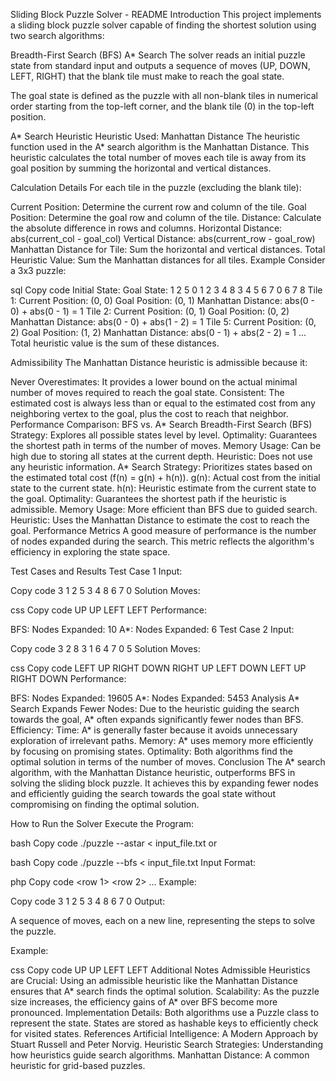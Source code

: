 Sliding Block Puzzle Solver - README
Introduction
This project implements a sliding block puzzle solver capable of finding the shortest solution using two search algorithms:

Breadth-First Search (BFS)
A\* Search
The solver reads an initial puzzle state from standard input and outputs a sequence of moves (UP, DOWN, LEFT, RIGHT) that the blank tile must make to reach the goal state.

The goal state is defined as the puzzle with all non-blank tiles in numerical order starting from the top-left corner, and the blank tile (0) in the top-left position.

A* Search Heuristic
Heuristic Used: Manhattan Distance
The heuristic function used in the A* search algorithm is the Manhattan Distance. This heuristic calculates the total number of moves each tile is away from its goal position by summing the horizontal and vertical distances.

Calculation Details
For each tile in the puzzle (excluding the blank tile):

Current Position: Determine the current row and column of the tile.
Goal Position: Determine the goal row and column of the tile.
Distance: Calculate the absolute difference in rows and columns.
Horizontal Distance: abs(current_col - goal_col)
Vertical Distance: abs(current_row - goal_row)
Manhattan Distance for Tile: Sum the horizontal and vertical distances.
Total Heuristic Value: Sum the Manhattan distances for all tiles.
Example
Consider a 3x3 puzzle:

sql
Copy code
Initial State: Goal State:
1 2 5 0 1 2
3 4 8 3 4 5
6 7 0 6 7 8
Tile 1:
Current Position: (0, 0)
Goal Position: (0, 1)
Manhattan Distance: abs(0 - 0) + abs(0 - 1) = 1
Tile 2:
Current Position: (0, 1)
Goal Position: (0, 2)
Manhattan Distance: abs(0 - 0) + abs(1 - 2) = 1
Tile 5:
Current Position: (0, 2)
Goal Position: (1, 2)
Manhattan Distance: abs(0 - 1) + abs(2 - 2) = 1
...
Total heuristic value is the sum of these distances.

Admissibility
The Manhattan Distance heuristic is admissible because it:

Never Overestimates: It provides a lower bound on the actual minimal number of moves required to reach the goal state.
Consistent: The estimated cost is always less than or equal to the estimated cost from any neighboring vertex to the goal, plus the cost to reach that neighbor.
Performance Comparison: BFS vs. A* Search
Breadth-First Search (BFS)
Strategy: Explores all possible states level by level.
Optimality: Guarantees the shortest path in terms of the number of moves.
Memory Usage: Can be high due to storing all states at the current depth.
Heuristic: Does not use any heuristic information.
A* Search
Strategy: Prioritizes states based on the estimated total cost (f(n) = g(n) + h(n)).
g(n): Actual cost from the initial state to the current state.
h(n): Heuristic estimate from the current state to the goal.
Optimality: Guarantees the shortest path if the heuristic is admissible.
Memory Usage: More efficient than BFS due to guided search.
Heuristic: Uses the Manhattan Distance to estimate the cost to reach the goal.
Performance Metrics
A good measure of performance is the number of nodes expanded during the search. This metric reflects the algorithm's efficiency in exploring the state space.

Test Cases and Results
Test Case 1
Input:

Copy code
3
1 2 5
3 4 8
6 7 0
Solution Moves:

css
Copy code
UP
UP
LEFT
LEFT
Performance:

BFS:
Nodes Expanded: 10
A\*:
Nodes Expanded: 6
Test Case 2
Input:

Copy code
3
2 8 3
1 6 4
7 0 5
Solution Moves:

css
Copy code
LEFT
UP
RIGHT
DOWN
RIGHT
UP
LEFT
DOWN
LEFT
UP
RIGHT
DOWN
Performance:

BFS:
Nodes Expanded: 19605
A*:
Nodes Expanded: 5453
Analysis
A* Search Expands Fewer Nodes:
Due to the heuristic guiding the search towards the goal, A* often expands significantly fewer nodes than BFS.
Efficiency:
Time: A* is generally faster because it avoids unnecessary exploration of irrelevant paths.
Memory: A* uses memory more efficiently by focusing on promising states.
Optimality:
Both algorithms find the optimal solution in terms of the number of moves.
Conclusion
The A* search algorithm, with the Manhattan Distance heuristic, outperforms BFS in solving the sliding block puzzle. It achieves this by expanding fewer nodes and efficiently guiding the search towards the goal state without compromising on finding the optimal solution.

How to Run the Solver
Execute the Program:

bash
Copy code
./puzzle --astar < input_file.txt
or

bash
Copy code
./puzzle --bfs < input_file.txt
Input Format:

php
Copy code
<size>
<row 1>
<row 2>
...
<row size>
Example:

Copy code
3
1 2 5
3 4 8
6 7 0
Output:

A sequence of moves, each on a new line, representing the steps to solve the puzzle.

Example:

css
Copy code
UP
UP
LEFT
LEFT
Additional Notes
Admissible Heuristics are Crucial:
Using an admissible heuristic like the Manhattan Distance ensures that A* search finds the optimal solution.
Scalability:
As the puzzle size increases, the efficiency gains of A* over BFS become more pronounced.
Implementation Details:
Both algorithms use a Puzzle class to represent the state.
States are stored as hashable keys to efficiently check for visited states.
References
Artificial Intelligence: A Modern Approach by Stuart Russell and Peter Norvig.
Heuristic Search Strategies: Understanding how heuristics guide search algorithms.
Manhattan Distance: A common heuristic for grid-based puzzles.
